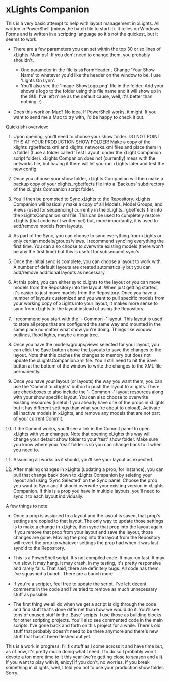 # xLights Companion

This is a very basic attempt to help with layout management in xLights.  All written in PowerShell (minus the batch file to start it).  It relies on Windows Forms and is written in a scripting language so it's not the quickest, but it seems to work.

- There are a few parameters you can set within the top 30 or so lines of xLights-Main.ps1.  If you don't need to change them, you probably shouldn't.
    - One parameter in the file is strFormHeader .  Change 'Your Show Name' to whatever you'd like the header on the window to be.  I use 'Lights On Lynn'.
    - You'll also see the 'Image-ShowLogo.png' file in the folder.  Add your shows's logo to the folder using this file name and it will show up in the GUI.  I've left mine as the default cause, well, it's better than nothing.  :)

- Does this work on Mac?  No idea.  If PowerShell works, it might.  If you want to send me a Mac to try with, I'd be happy to check it out.



Quick(ish) overview:

1. Upon opening, you'll need to choose your show folder.  DO NOT POINT THIS AT YOUR PRODUCTION SHOW FOLDER!  Make a copy of the xlights_rgbeffects.xml and xlights_networks.xml files and place them in a folder (I use a folder called 'Test Layout' under the xLight Companion script folder).  xLights Companion does not (currently) mess with the networks file, but having it there will let you run xLights later and test the new config.

2. Once you choose your show folder, xLights Companion will then make a backup copy of your xlights_rgbeffects file into a 'Backups' subdirectory of the xLights Companion script folder.  

3. You'll then be prompted to Sync xLights to the Repository.  xLights Companion will basically make a copy of all Models, Model Groups, and Views (used for sequencing) currently in the xLights_rgbeffects file into the xLightsCompanion.xml file.  This can be used to completely restore xLights (that code isn't written yet) but, more importantly, it is used to add/remove models from layouts.

4. As part of the Sync, you can choose to sync everything from xLights or only certian models/groups/views.  I recommend sync'ing everything the first time.  You can also choose to overwrite existing models (there won't be any the first time) but this is useful for subsequent sync's.

5. Once the initial sync is complete, you can choose a layout to work with.  A number of default layouts are created automatically but you can add/remove additional layouts as necessary.

6. At this point, you can either sync xLights to the layout or you can move models from the Repository into the layout.  When just getting started, it's easier to just move models from the Repository.  Once you have a number of layouts customized and you want to pull specific models from your working copy of xLights into your layout, it makes more sense to sync from xLights to the layout instead of using the Repository.

7. I recommend you start with the '- Common -' layout.  This layout is used to store all props that are configured the same way and mounted in the same place no matter what show you're doing.  Things like window outlines, flood lights, maybe a mega tree. 

8. Once you have the models/groups/views selected for your layout, you can click the Save button above the Layouts to save the changes to the layout.  Note that this caches the changes to memory but does not update the xLightsCompanion.xml file.  You'll still need to hit the Save button at the bottom of the window to write the changes to the XML file permanently.

8. Once you have your layout (or layouts) the way you want them, you can use the 'Commit to xLights' button to push the layout to xLights.  There are checkboxes to also include the '- Common -' layout resources along with your show specific layout.  You can also choose to overwrite existing resources (useful if you already have one of the props in xLights but it has different settings than what you're about to upload), Activate all Inactive models in xLights, and remove any models that are not part of your current Commit.

9. If the Commit works, you'll see a link in the Commit panel to open xLights with your changes.  Note that opening xLights this way will change your default show folder to your 'test' show folder.  Make sure you know where your 'real' folder is so you can change back to it when you need to.

10. Assuming all works as it should, you'll see your layout as expected.

11. After making changes in xLights (updating a prop, for instance), you can pull that change back down to xLights Companion by seleting your layout and using 'Sync Selected' on the Sync panel.  Choose the prop you want to Sync and it should overwrite your existing version in xLights Companion.  If this is a prop you have in multiple layouts, you'll need to sync it to each layout individually.


A few things to note:

- Once a prop is assigned to a layout and the layout is saved, that prop's settings are copied to that layout.  The only way to update those settings is to make a change in xLights, then sync that prop into the layout again.  If you remove that prop from your layout and save the layout, those changes are gone.  Moving the prop into the layout from the Repository will revert the prop to whatever settings the prop had when it was last sync'd to the Repository.

- This is a PowerShell script.  It's not compiled code.  It may run fast.  It may run slow.  It may hang.  It may crash.  In my testing, it's pretty responsive and rarely fails.  That said, there are definitely bugs.  All code has them.  I've squashed a bunch.  There are a bunch more.  

- If you're a scripter, feel free to update the script.  I've left decent comments in the code and I've tried to remove as much unnecessary stuff as possible.  

- The first thing we all do when we get a script is dig through the code and find stuff that's done differnet than how we would do it.  You'll see tons of unused stuff in the 'Base' scripts.  I use those as building blocks for other scripting projects.  You'll also see commented code in the main scripts.  I've gone back and forth on this project for a while.  There's old stuff that probably doesn't need to be there anymore and there's new stuff that hasn't been fleshed out yet.



This is a work in progress.  I'll fix stuff as I come across it and have time but, as of now, it's pretty much doing what I need it to do so I probably won't devote a ton more time to it this year (we're getting close to season and all).  If you want to play with it, enjoy!  If you don't, no worries.  If you break something in xLights, well, I told you not to use your production show folder.  Sorry.
